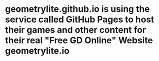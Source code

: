 # geometrylite.github.io is using the service called GitHub Pages to host their games and other content for their real "Free GD Online" Website geometrylite.io
